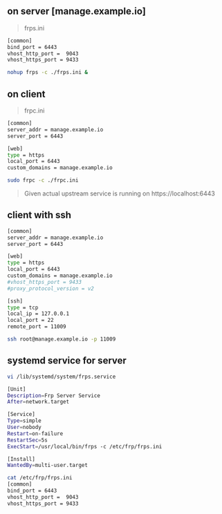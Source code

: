## on server [manage.example.io]
> frps.ini

```sh
[common]
bind_port = 6443
vhost_http_port =  9043
vhost_https_port = 9433
```

```sh
nohup frps -c ./frps.ini &
```



## on client
> frpc.ini
```sh
[common]
server_addr = manage.example.io
server_port = 6443

[web]
type = https
local_port = 6443
custom_domains = manage.example.io
```

```sh
sudo frpc -c ./frpc.ini
```



> Given actual upstream service is running on   https://localhost:6443

## client with ssh
```sh
[common]
server_addr = manage.example.io
server_port = 6443

[web]
type = https
local_port = 6443
custom_domains = manage.example.io
#vhost_https_port = 9433
#proxy_protocol_version = v2

[ssh]
type = tcp
local_ip = 127.0.0.1
local_port = 22
remote_port = 11009
```

```sh
ssh root@manage.example.io -p 11009
```


## systemd service for server
```sh
vi /lib/systemd/system/frps.service
```
```sh
[Unit]
Description=Frp Server Service
After=network.target

[Service]
Type=simple
User=nobody
Restart=on-failure
RestartSec=5s
ExecStart=/usr/local/bin/frps -c /etc/frp/frps.ini

[Install]
WantedBy=multi-user.target
```

```sh
cat /etc/frp/frps.ini
[common]
bind_port = 6443
vhost_http_port =  9043
vhost_https_port = 9433
```
